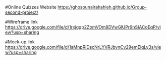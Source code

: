 
#Online Quizzes Website
https://ghosounalrahahleh.github.io/Group-second-project/

#Wireframe link
https://drive.google.com/file/d/1rxjgqp2ZbmVOm9DVwGlUPr9nSIACoEqP/view?usp=sharing

#Mock-up link
https://drive.google.com/file/d/1aMnpRiDscNrLYVRJbvnCv29emElqLy3s/view?usp=sharing
